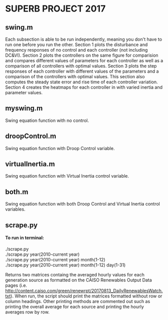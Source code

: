 # SUPERB PROJECT 2017

## swing.m

Each subsection is able to be run independently, meaning you don't have to run one before you run the other. Section 1 plots the disturbance and frequency responses of no control and each controller (not including DC&VI). Section 2 plots the controllers on the same figure for comparision and compares different values of parameters for each controller as well as a comparison of all controllers with optimal values. Section 3 plots the step responses of each controller with different values of the parameters and a comparison of the controllers with optimal values. This section also computes the steady state error and rise time of each controller variation. Section 4 creates the heatmaps for each controller in with varied inertia and parameter values.

## myswing.m

Swing equation function with no control.


## droopControl.m

Swing equation function with Droop Control variable.


## virtualInertia.m

Swing equation function with Virtual Inertia control variable.


## both.m

Swing equation function with both Droop Control and Virtual Inertia control variables.


## scrape.py

#### To run in terminal:
./scrape.py  
./scrape.py year(2010-current year)  
./scrape.py year(2010-current year) month(1-12)  
./scrape.py year(2010-current year) month(1-12) day(1-31)  

Returns two matrices containg the averaged hourly values for each generation source as formatted on the CAISO Renewables Output Data pages (i.e. http://content.caiso.com/green/renewrpt/20170813_DailyRenewablesWatch.txt). When run, the script should print the matrices formatted without row or column headings. Other printing methods are commented out such as printing the overall average for each source and printing the hourly averages row by row.
